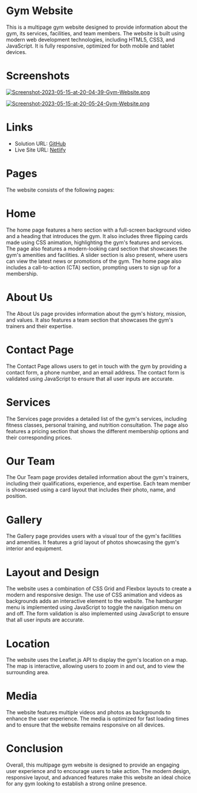 
 
# Gym Website

This is a multipage gym website designed to provide information about the gym, its services, facilities, and team members. The website is built using modern web development technologies, including HTML5, CSS3, and JavaScript. It is fully responsive, optimized for both mobile and tablet devices.

# Screenshots

[![Screenshot-2023-05-15-at-20-04-39-Gym-Website.png](https://i.postimg.cc/4dYSyPtJ/Screenshot-2023-05-15-at-20-04-39-Gym-Website.png)](https://postimg.cc/47T5FzBM)

[![Screenshot-2023-05-15-at-20-05-24-Gym-Website.png](https://i.postimg.cc/zv1FNFF2/Screenshot-2023-05-15-at-20-05-24-Gym-Website.png)](https://postimg.cc/mz8HNMq7)



# Links

- Solution URL: [GitHub](https://github.com/AndreiPostolache/Gym-Website)
- Live Site URL: [Netlify](https://celadon-starship-8daedc.netlify.app/)

# Pages

The website consists of the following pages:

# Home

The home page features a hero section with a full-screen background video and a heading that introduces the gym. It also includes three flipping cards made using CSS animation, highlighting the gym's features and services. The page also features a modern-looking card section that showcases the gym's amenities and facilities. A slider section is also present, where users can view the latest news or promotions of the gym. The home page also includes a call-to-action (CTA) section, prompting users to sign up for a membership.

# About Us
The About Us page provides information about the gym's history, mission, and values. It also features a team section that showcases the gym's trainers and their expertise.

# Contact Page
The Contact Page allows users to get in touch with the gym by providing a contact form, a phone number, and an email address. The contact form is validated using JavaScript to ensure that all user inputs are accurate.

# Services
The Services page provides a detailed list of the gym's services, including fitness classes, personal training, and nutrition consultation. The page also features a pricing section that shows the different membership options and their corresponding prices.

# Our Team
The Our Team page provides detailed information about the gym's trainers, including their qualifications, experience, and expertise. Each team member is showcased using a card layout that includes their photo, name, and position.

# Gallery
The Gallery page provides users with a visual tour of the gym's facilities and amenities. It features a grid layout of photos showcasing the gym's interior and equipment.

# Layout and Design
The website uses a combination of CSS Grid and Flexbox layouts to create a modern and responsive design. The use of CSS animation and videos as backgrounds adds an interactive element to the website. The hamburger menu is implemented using JavaScript to toggle the navigation menu on and off. The form validation is also implemented using JavaScript to ensure that all user inputs are accurate.

# Location
The website uses the Leaflet.js API to display the gym's location on a map. The map is interactive, allowing users to zoom in and out, and to view the surrounding area.

# Media
The website features multiple videos and photos as backgrounds to enhance the user experience. The media is optimized for fast loading times and to ensure that the website remains responsive on all devices.

# Conclusion
Overall, this multipage gym website is designed to provide an engaging user experience and to encourage users to take action. The modern design, responsive layout, and advanced features make this website an ideal choice for any gym looking to establish a strong online presence.
